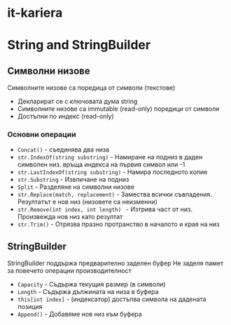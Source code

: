 # it-kariera

# String and StringBuilder

## Символни низове
Символните низове са поредица от символи (текстове)

- Декларират се с  ключовата дума string
- Символните низове са immutable (read-only) поредици от символи
- Достъпни по индекс (read-only)

### Основни операции

- `Concat()` - съединява два низа
- `str.IndexOf(string substring)` - Намиране на подниз в даден символен низ. връща индекса на първия символ или -1
- `str.LastIndexOf(string substring)` - Намира последното копие
- `str.Substring` - Извличане на подниз
- `Split` - Разделяне на символни низове
- `str.Replace(match, replacement)` - Замества всички съвпадения. Резултатът е нов низ (низовете са неизменни)
- `str.Remove(int index, int length) ` - Изтрива част от низ. Произвежда нов низ като резултат
- `str.Trim()` - Отрязва празно протранство в началото и края на низ

## StringBuilder
StringBuilder поддържа предварително заделен  буфер
Не заделя памет за повечето операции производителност

- `Capacity` - Съдържа текущия размер (в символи)
- `Length` - Съдържа дължината на низа в буфера
- `this[int index]` - (индексатор) достъпва символа на дадената позиция
- `Append()` - Добавяме нов низ към буфера